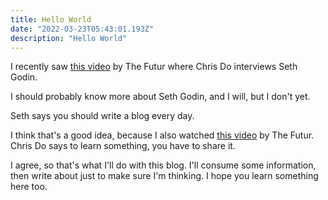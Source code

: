 ```yaml
---
title: Hello World
date: "2022-03-23T05:43:01.193Z"
description: "Hello World"
---
```


I recently saw [this video](https://www.youtube.com/watch?v=kZmxAOHyDBI) by The Futur where Chris Do interviews Seth Godin.

I should probably know more about Seth Godin, and I will, but I don't yet.

Seth says you should write a blog every day.

I think that's a good idea, because I also watched [this video](https://www.youtube.com/watch?v=ujxvy5NjeRQ) by The Futur. Chris Do says to learn something, you have to share it.

I agree, so that's what I'll do with this blog. I'll consume some information, then write about just to make sure I'm thinking. I hope you learn something here too.